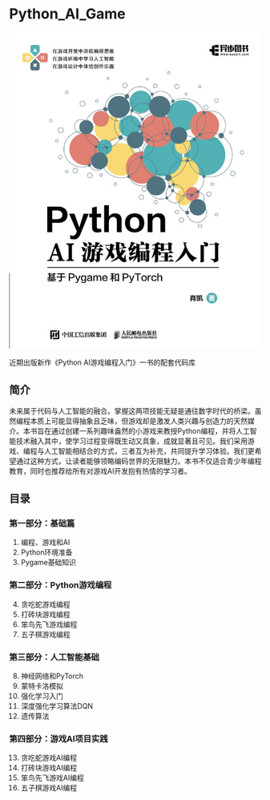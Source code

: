 # Python_AI_Game

![alt text](images/cover.jpg)

近期出版新作《Python AI游戏编程入门》一书的配套代码库


## 简介
未来属于代码与人工智能的融合。掌握这两项技能无疑是通往数字时代的桥梁。虽然编程本质上可能显得抽象且乏味，但游戏却是激发人类兴趣与创造力的天然媒介。本书旨在通过创建一系列趣味盎然的小游戏来教授Python编程，并将人工智能技术融入其中，使学习过程变得既生动又具象，成就显著且可见。我们采用游戏、编程与人工智能相结合的方式，三者互为补充，共同提升学习体验。我们更希望通过这种方式，让读者能够领略编码世界的无限魅力。本书不仅适合青少年编程教育，同时也推荐给所有对游戏AI开发抱有热情的学习者。

## 目录
### 第一部分：基础篇

1. 编程、游戏和AI
2. Python环境准备 
3. Pygame基础知识

### 第二部分：Python游戏编程 

4. 贪吃蛇游戏编程
5. 打砖块游戏编程
6. 笨鸟先飞游戏编程
7. 五子棋游戏编程

### 第三部分：人工智能基础

8. 神经网络和PyTorch
9. 蒙特卡洛模拟
10. 强化学习入门  
11. 深度强化学习算法DQN
12. 遗传算法 

### 第四部分：游戏AI项目实践

13.  贪吃蛇游戏AI编程
14.  打砖块游戏AI编程
15.  笨鸟先飞游戏AI编程
16.  五子棋游戏AI编程


